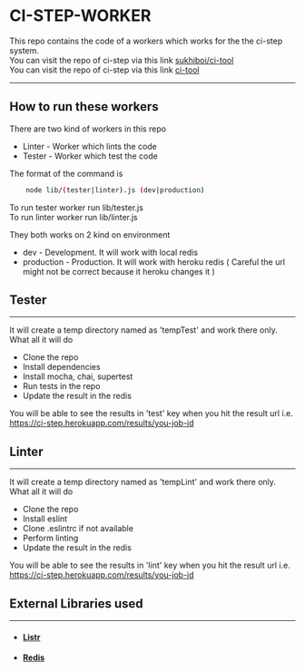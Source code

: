 # CI-STEP-WORKER

This repo contains the code of a workers which works for the the ci-step system.  
You can visit the repo of ci-step via this link [sukhiboi/ci-tool](https://github.com/sukhiboi/ci-tool)  
You can visit the repo of ci-step via this link [ci-tool](https://ci-step.herokuapp.com)

---

## How to run these workers

There are two kind of workers in this repo

- Linter - Worker which lints the code
- Tester - Worker which test the code

The format of the command is

```bash
    node lib/(tester|linter).js (dev|production)
```

To run tester worker run lib/tester.js  
To run linter worker run lib/linter.js

They both works on 2 kind on environment

- dev - Development. It will work with local redis
- production - Production. It will work with heroku redis ( Careful the url might not be correct because it heroku changes it )

## Tester

---

It will create a temp directory named as 'tempTest' and work there only.  
What all it will do

- Clone the repo
- Install dependencies
- Install mocha, chai, supertest
- Run tests in the repo
- Update the result in the redis

You will be able to see the results in 'test' key when you hit the result url i.e. https://ci-step.herokuapp.com/results/you-job-id

## Linter

---

It will create a temp directory named as 'tempLint' and work there only.  
What all it will do

- Clone the repo
- Install eslint
- Clone .eslintrc if not available
- Perform linting
- Update the result in the redis

You will be able to see the results in 'lint' key when you hit the result url i.e. https://ci-step.herokuapp.com/results/you-job-id

## External Libraries used

---
- #### [Listr](https://www.npmjs.com/package/listr)
- #### [Redis](https://www.npmjs.com/package/redis)
